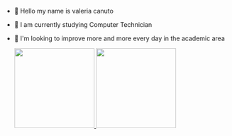 - 👋 Hello my name is valeria canuto
- 🌱 I am currently studying Computer Technician
- 💞️ I'm looking to improve more and more every day in the academic area

  <div>
    <a href="https://github.com/davaleriacanuto">
      <img height="180em" src="https://github-readme-stats.vercel.app/api?username=valeriacanuto&show_icons=false&theme=dracula&include_all_commits=true&count_private=true"/>
      <img height="180" src="https://github-readme-stats.vercel.app/api/top-langs/?username=valeriacanuto&layout-compact&langs_count-16&theme-dracula"/>
  </div>
